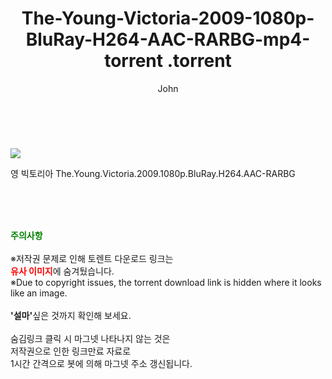﻿---
layout: post
title:  "                   The-Young-Victoria-2009-1080p-BluRay-H264-AAC-RARBG-mp4-torrent                .torrent"
author: John
categories: [ 영화 ]
tags: [  ]
image: https://torrentrj58.com/uploadfile/full/553f9413b3b717e937e7c2ee9caba8a9b640d6e5.jpg 
description: "                   The-Young-Victoria-2009-1080p-BluRay-H264-AAC-RARBG-mp4-torrent                 torrent 정보 공유"
toc: true
toc_sticky: true
---

<br>
<p><img src="https://torrentrj58.com/uploadfile/full/553f9413b3b717e937e7c2ee9caba8a9b640d6e5.jpg"/></p>
 영 빅토리아 The.Young.Victoria.2009.1080p.BluRay.H264.AAC-RARBG  
    
<br><br><br>
<p data-ke-size="size16"><b><span style="color: green;">주의사항</span></b><br /><br />※저작권 문제로 인해 토렌트 다운로드 링크는<br /><b><span style="color: red;">유사 이미지</span></b>에 숨겨뒀습니다.<br />※Due to copyright issues, the torrent download link is hidden where it looks like an image.<br /><br /><b>'설마'</b>싶은 것까지 확인해 보세요.<br /><br />숨김링크 클릭 시 마그넷 나타나지 않는 것은<br />저작권으로 인한 링크만료 자료로<br />1시간 간격으로 봇에 의해 마그넷 주소 갱신됩니다.</p>

